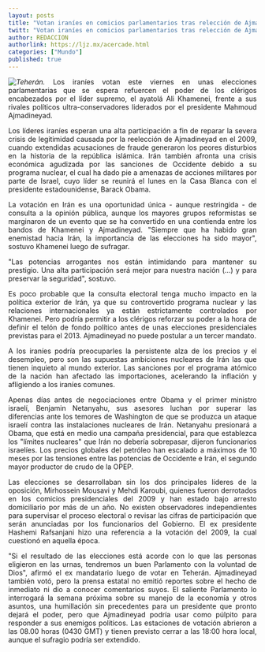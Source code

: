 ```yaml
---
layout: posts
title: "Votan iraníes en comicios parlamentarios tras relección de Ajmadineyad"
twitt: "Votan iraníes en comicios parlamentarios tras relección de Ajmadineyad"
author: REDACCION
authorlink: https://ljz.mx/acercade.html
categories: ["Mundo"]
published: true
---
```

<p style="text-align: justify;">
  <img src="images/stories/fotos_marzo/iran.jpg" border="0" style="float: left;" /><em>Teherán.</em> Los iraníes votan este viernes en unas elecciones parlamentarias que se espera refuercen el poder de los clérigos encabezados por el líder supremo, el ayatolá Ali Khamenei, frente a sus rivales políticos ultra-conservadores liderados por el presidente Mahmoud Ajmadineyad.
</p>

<p style="text-align: justify;">
  Los líderes iraníes esperan una alta participación a fin de reparar la severa crisis de legitimidad causada por la reelección de Ajmadineyad en el 2009, cuando extendidas acusaciones de fraude generaron los peores disturbios en la historia de la república islámica. Irán también afronta una crisis económica agudizada por las sanciones de Occidente debido a su programa nuclear, el cual ha dado pie a amenazas de acciones militares por parte de Israel, cuyo líder se reunirá el lunes en la Casa Blanca con el presidente estadounidense, Barack Obama.
</p>

<p style="text-align: justify;">
  La votación en Irán es una oportunidad única - aunque restringida - de consulta a la opinión pública, aunque los mayores grupos reformistas se marginaron de un evento que se ha convertido en una contienda entre los bandos de Khamenei y Ajmadineyad. "Siempre que ha habido gran enemistad hacia Irán, la importancia de las elecciones ha sido mayor", sostuvo Khamenei luego de sufragar.
</p>

<p style="text-align: justify;">
  "Las potencias arrogantes nos están intimidando para mantener su prestigio. Una alta participación será mejor para nuestra nación (...) y para preservar la seguridad", sostuvo.
</p>

<p style="text-align: justify;">
  Es poco probable que la consulta electoral tenga mucho impacto en la política exterior de Irán, ya que su controvertido programa nuclear y las relaciones internacionales ya están estrictamente controlados por Khamenei. Pero podría permitir a los clérigos reforzar su poder a la hora de definir el telón de fondo político antes de unas elecciones presidenciales previstas para el 2013. Ajmadineyad no puede postular a un tercer mandato.
</p>

<p style="text-align: justify;">
  A los iraníes podría preocuparles la persistente alza de los precios y el desempleo, pero son las supuestas ambiciones nucleares de Irán las que tienen inquieto al mundo exterior. Las sanciones por el programa atómico de la nación han afectado las importaciones, acelerando la inflación y afligiendo a los iraníes comunes.
</p>

<p style="text-align: justify;">
  Apenas días antes de negociaciones entre Obama y el primer ministro israelí, Benjamin Netanyahu, sus asesores luchan por superar las diferencias ante los temores de Washington de que se produzca un ataque israelí contra las instalaciones nucleares de Irán. Netanyahu presionará a Obama, que está en medio una campaña presidencial, para que establezca los "límites nucleares" que Irán no debería sobrepasar, dijeron funcionarios israelíes. Los precios globales del petróleo han escalado a máximos de 10 meses por las tensiones entre las potencias de Occidente e Irán, el segundo mayor productor de crudo de la OPEP.
</p>

<p style="text-align: justify;">
  Las elecciones se desarrollaban sin los dos principales líderes de la oposición, Mirhossein Mousavi y Mehdi Karoubi, quienes fueron derrotados en los comicios presidenciales del 2009 y han estado bajo arresto domiciliario por más de un año. No existen observadores independientes para supervisar el proceso electoral o revisar las cifras de participación que serán anunciadas por los funcionarios del Gobierno. El ex presidente Hashemi Rafsanjani hizo una referencia a la votación del 2009, la cual cuestionó en aquella época.
</p>

<p style="text-align: justify;">
  "Si el resultado de las elecciones está acorde con lo que las personas eligieron en las urnas, tendremos un buen Parlamento con la voluntad de Dios", afirmó el ex mandatario luego de votar en Teherán. Ajmadineyad también votó, pero la prensa estatal no emitió reportes sobre el hecho de inmediato ni dio a conocer comentarios suyos. El saliente Parlamento lo interrogará la semana próxima sobre su manejo de la economía y otros asuntos, una humillación sin precedentes para un presidente que pronto dejará el poder, pero que Ajmadineyad podría usar como púlpito para responder a sus enemigos políticos. Las estaciones de votación abrieron a las 08.00 horas (0430 GMT) y tienen previsto cerrar a las 18:00 hora local, aunque el sufragio podría ser extendido.
</p>
